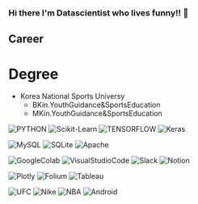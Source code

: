 ### Hi there I'm Datascientist who lives funny!! 👋
## Career
# Degree
- Korea National Sports Universy
  - BKin.YouthGuidance&SportsEducation
  - MKin.YouthGuidance&SportsEducation


<!--
**RyuMinSu/RyuMinSu** is a ✨ _special_ ✨ repository because its `README.md` (this file) appears on your GitHub profile.

Here are some ideas to get you started:

- 🔭 I’m currently working on ...
- 🌱 I’m currently learning ...
- 👯 I’m looking to collaborate on ...
- 🤔 I’m looking for help with ...
- 💬 Ask me about ...
- 📫 How to reach me: ...
- 😄 Pronouns: ...
- ⚡ Fun fact: ...
-->
![PYTHON](https://img.shields.io/badge/-Python-3776AB?style=flat&logo=Python&logoColor=white)
![Scikit-Learn](https://img.shields.io/badge/-Scikit_Llearn-F7931E?style=flat&logo=scikit-learn&logoColor=white)
![TENSORFLOW](https://img.shields.io/badge/-TensorFlow-FF6F00?style=flat&logo=Tensorflow&logoColor=white)
![Keras](https://img.shields.io/badge/-Keras-D00000?style=flat&logo=Keras&logoColor=white)<br>

![MySQL](https://img.shields.io/badge/-MySQL-4479A1?style=flat&logo=MySQL&logoColor=white)
![SQLite](https://img.shields.io/badge/-SQLite-003B57?style=flat&logo=SQLite&logoColor=white)
![Apache](https://img.shields.io/badge/-Apache-D22128?style=flat&logo=Apache&logoColor=white)<br>

![GoogleColab](https://img.shields.io/badge/-GoogleColab-F9AB00?style=flat&logo=GoogleColab&logoColor=white)
![VisualStudioCode](https://img.shields.io/badge/-VisualStudioCode-007ACC?style=flat&logo=VisualStudioCode&logoColor=white)
![Slack](https://img.shields.io/badge/-Slack-4A154B?style=flat&logo=Slack&logoColor=white)
![Notion](https://img.shields.io/badge/-Notion-000000?style=flat&logo=Notion&logoColor=white)<br>

![Plotly](https://img.shields.io/badge/-Plotly-3F4F75?style=flat&logo=Plotly&logoColor=white)
![Folium](https://img.shields.io/badge/-Folium-77B829?style=flat&logo=Folium&logoColor=white)
![Tableau](https://img.shields.io/badge/-Tableau-E97627?style=flat&logo=Tableau&logoColor=white)<br>

![UFC](https://img.shields.io/badge/-UFC-D20A0A?style=flat&logo=UFC&logoColor=white)
![Nike](https://img.shields.io/badge/-Nike-111111?style=flat&logo=Nike&logoColor=white)
![NBA](https://img.shields.io/badge/-NBA-253B73?style=flat&logo=NBA&logoColor=white)
![Android](https://img.shields.io/badge/-Android-3DDC84?style=flat&logo=Android&logoColor=white)<br>
